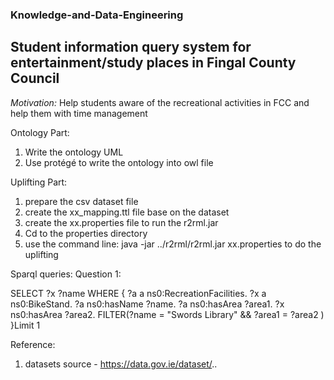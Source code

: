 ### Knowledge-and-Data-Engineering

## Student information query system for entertainment/study places in Fingal County Council
*Motivation:* Help students aware of the recreational activities in FCC and help them with time management

Ontology Part:
1. Write the ontology UML
2. Use protégé to write the ontology into owl file

Uplifting Part:
1. prepare the csv dataset file
2. create the xx_mapping.ttl file base on the dataset
3. create the xx.properties file to run the r2rml.jar
4. Cd to the properties directory
4. use the command line: java -jar ../r2rml/r2rml.jar xx.properties to do the uplifting

Sparql queries:
Question 1:

SELECT ?x ?name
WHERE {
    ?a a ns0:RecreationFacilities.
    ?x a ns0:BikeStand.
    ?a ns0:hasName ?name.
    ?a ns0:hasArea ?area1.
    ?x ns0:hasArea ?area2.
  FILTER(?name = "Swords Library" && ?area1 = ?area2 )
}Limit 1



Reference:
1. datasets source - https://data.gov.ie/dataset/..
